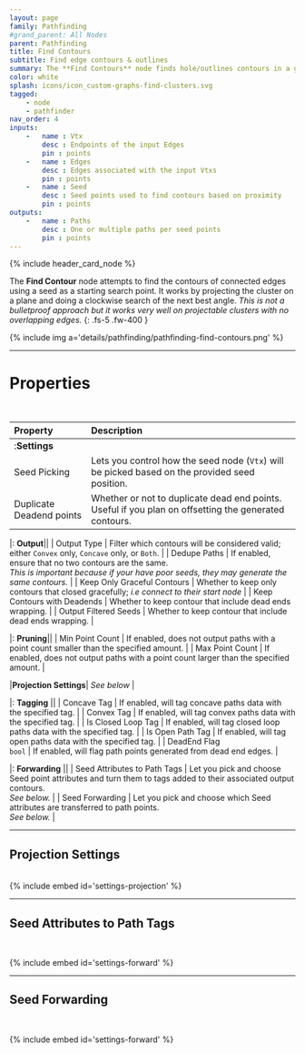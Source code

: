 ```yaml
---
layout: page
family: Pathfinding
#grand_parent: All Nodes
parent: Pathfinding
title: Find Contours
subtitle: Find edge contours & outlines
summary: The **Find Contours** node finds hole/outlines contours in a graph, using points as proximity seeds.
color: white
splash: icons/icon_custom-graphs-find-clusters.svg
tagged: 
    - node
    - pathfinder
nav_order: 4
inputs:
    -   name : Vtx
        desc : Endpoints of the input Edges
        pin : points
    -   name : Edges
        desc : Edges associated with the input Vtxs
        pin : points
    -   name : Seed
        desc : Seed points used to find contours based on proximity
        pin : points
outputs:
    -   name : Paths
        desc : One or multiple paths per seed points
        pin : points
---
```


{% include header_card_node %}



The **Find Contour** node attempts to find the contours of connected edges using a seed as a starting search point. It works by projecting the cluster on a plane and doing a clockwise search of the next best angle. *This is not a bulletproof approach but it works very well on projectable clusters with no overlapping edges.*
{: .fs-5 .fw-400 } 

{% include img a='details/pathfinding/pathfinding-find-contours.png' %} 

---
# Properties
<br>

| Property       | Description          |
|:-------------|:------------------|
|:**Settings**||
| Seed Picking         | Lets you control how the seed node (`Vtx`) will be picked based on the provided seed position. |
| Duplicate Deadend points         | Whether or not to duplicate dead end points. Useful if you plan on offsetting the generated contours. |

|: **Output**||
| Output Type         | Filter which contours will be considered valid; either `Convex` only, `Concave` only, or `Both`. |
| Dedupe Paths         | If enabled, ensure that no two contours are the same.<br>*This is important because if your have poor seeds, they may generate the same contours.* |
| Keep Only Graceful Contours         | Whether to keep only contours that closed gracefully; *i.e connect to their start node* |
| Keep Contours with Deadends         | Whether to keep contour that include dead ends wrapping. |
| Output Filtered Seeds        | Whether to keep contour that include dead ends wrapping. |

|: **Pruning**||
| Min Point Count      | If enabled, does not output paths with a point count smaller than the specified amount.  |
| Max Point Count      | If enabled, does not output paths with a point count larger than the specified amount. |

|**Projection Settings**| *See below* |

|: **Tagging** ||
| <span class="etag">Concave Tag</span> | If enabled, will tag concave paths data with the specified tag. |
| <span class="etag">Convex Tag</span> | If enabled, will tag convex paths data with the specified tag. |
| <span class="etag">Is Closed Loop Tag</span> | If enabled, will tag closed loop paths data with the specified tag. |
| <span class="etag">Is Open Path Tag</span> | If enabled, will tag open paths data with the specified tag. |
| <span class="eout">DeadEnd Flag</span><br>`bool` | If enabled, will flag path points generated from dead end edges. |

|: **Forwarding** ||
| Seed Attributes to Path Tags | Let you pick and choose Seed point attributes and turn them to tags added to their associated output contours.<br>*See below.* |
| Seed Forwarding | Let you pick and choose which Seed attributes are transferred to path points.<br>*See below.* |

---
## Projection Settings
<br>
{% include embed id='settings-projection' %}

---
## Seed Attributes to Path Tags
<br>

{% include embed id='settings-forward' %}

---
## Seed Forwarding
<br>

{% include embed id='settings-forward' %}


